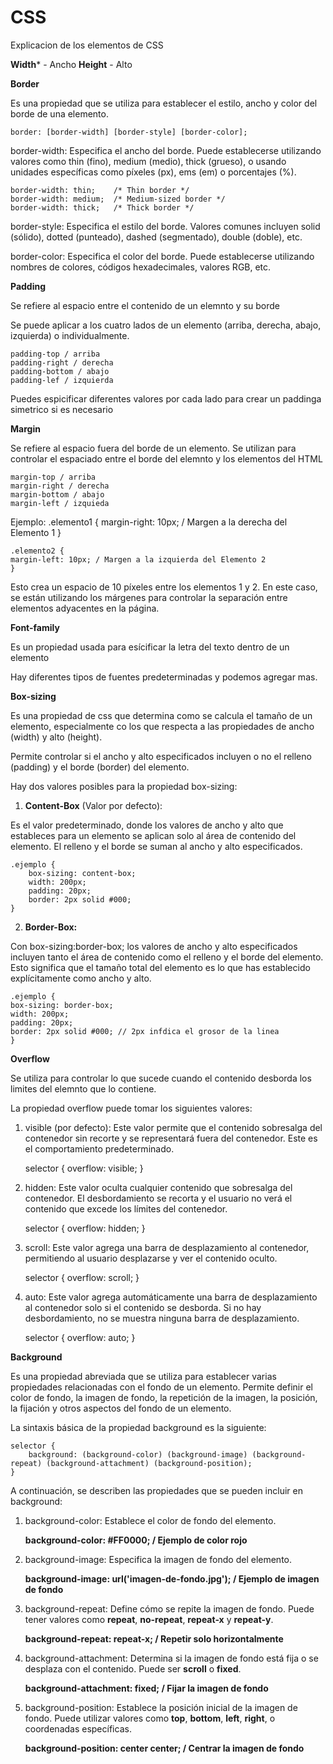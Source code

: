 
# CSS

Explicacion de los elementos de CSS

**Width*** - Ancho
**Height** - Alto


**Border**

Es una propiedad que se utiliza para establecer el estilo, ancho y color del borde de una elemento.  

    border: [border-width] [border-style] [border-color];

border-width: Especifica el ancho del borde. Puede establecerse utilizando valores como thin (fino), medium (medio), thick (grueso), o usando unidades específicas como píxeles (px), ems (em) o porcentajes (%).

    border-width: thin;    /* Thin border */
    border-width: medium;  /* Medium-sized border */
    border-width: thick;   /* Thick border */

border-style: Especifica el estilo del borde. Valores comunes incluyen solid (sólido), dotted (punteado), dashed (segmentado), double (doble), etc.


border-color: Especifica el color del borde. Puede establecerse utilizando nombres de colores, códigos hexadecimales, valores RGB, etc.



**Padding**

Se refiere al espacio entre el contenido de un elemnto y su borde 

Se puede aplicar a los cuatro lados de un elemento (arriba, derecha, abajo, izquierda) o individualmente.

    padding-top / arriba
    padding-right / derecha 
    padding-bottom / abajo
    padding-lef / izquierda
Puedes espicificar diferentes valores por cada lado para crear un paddinga simetrico si es necesario



**Margin**

Se refiere al espacio fuera del borde de un elemento. Se utilizan para controlar el espaciado entre el borde del elemnto y los elementos del HTML

    margin-top / arriba
    margin-right / derecha 
    margin-bottom / abajo
    margin-left / izquieda

Ejemplo:
    .elemento1 {
    margin-right: 10px; / Margen a la derecha del Elemento 1 
    }

    .elemento2 {
    margin-left: 10px; / Margen a la izquierda del Elemento 2 
    }
Esto crea un espacio de 10 píxeles entre los elementos 1 y 2. En este caso, se están utilizando los márgenes para controlar la separación entre elementos adyacentes en la página.



**Font-family**

Es un propiedad usada para esícificar la letra del texto dentro de un elemento

Hay diferentes tipos de fuentes predeterminadas y podemos agregar mas.



**Box-sizing**

Es una propiedad de css que determina como se calcula el tamaño de un elemento, especialmente  co los que respecta a las propiedades de ancho (width) y alto (height).

Permite controlar si el ancho y alto especificados incluyen o no el relleno (padding) y el borde (border) del elemento.

Hay dos valores posibles para la propiedad box-sizing:

1. **Content-Box** (Valor por defecto):

Es el valor predeterminado, donde los valores de ancho y alto que estableces para un elemento se aplican solo al área de contenido del elemento. El relleno y el borde se suman al ancho y alto especificados.

    .ejemplo {
        box-sizing: content-box;
        width: 200px;
        padding: 20px;
        border: 2px solid #000;
    }

2. **Border-Box:**

Con box-sizing:border-box; los valores de ancho y alto especificados incluyen tanto el área de contenido como el relleno y el borde del elemento. Esto significa que el tamaño total del elemento es lo que has establecido explícitamente como ancho y alto.

    .ejemplo {
    box-sizing: border-box;
    width: 200px;
    padding: 20px;
    border: 2px solid #000; // 2px infdica el grosor de la linea
    }



**Overflow**

Se utiliza para controlar lo que sucede cuando el contenido desborda los limites del elemnto que lo contiene. 

La propiedad overflow puede tomar los siguientes valores:

1. visible (por defecto): Este valor permite que el contenido sobresalga del contenedor sin recorte y se representará fuera del contenedor. Este es el comportamiento predeterminado.

    selector {
    overflow: visible;
    }


2. hidden: Este valor oculta cualquier contenido que sobresalga del contenedor. El desbordamiento se recorta y el usuario no verá el contenido que excede los límites del contenedor.

    selector {
    overflow: hidden;
    }

3. scroll: Este valor agrega una barra de desplazamiento al contenedor, permitiendo al usuario desplazarse y ver el contenido oculto.

    selector {
    overflow: scroll;
    }

4. auto: Este valor agrega automáticamente una barra de desplazamiento al contenedor solo si el contenido se desborda. Si no hay desbordamiento, no se muestra ninguna barra de desplazamiento.

    selector {
    overflow: auto;
    }



**Background**

Es una propiedad abreviada que se utiliza para establecer varias propiedades relacionadas con el fondo de un elemento. Permite definir el color de fondo, la imagen de fondo, la repetición de la imagen, la posición, la fijación y otros aspectos del fondo de un elemento.

La sintaxis básica de la propiedad background es la siguiente:

    selector {
        background: (background-color) (background-image) (background-repeat) (background-attachment) (background-position);
    }


A continuación, se describen las propiedades que se pueden incluir en background:

1. background-color: Establece el color de fondo del elemento.

    **background-color: #FF0000; / Ejemplo de color rojo**

2. background-image: Especifica la imagen de fondo del elemento.

    **background-image: url('imagen-de-fondo.jpg'); / Ejemplo de imagen de fondo**

3. background-repeat: Define cómo se repite la imagen de fondo. Puede tener valores como **repeat**, **no-repeat**, **repeat-x** y **repeat-y**.

    **background-repeat: repeat-x; / Repetir solo horizontalmente**

4. background-attachment: Determina si la imagen de fondo está fija o se desplaza con el contenido. Puede ser **scroll** o **fixed**.

    **background-attachment: fixed; / Fijar la imagen de fondo**

5. background-position: Establece la posición inicial de la imagen de fondo. Puede utilizar valores como **top**, **bottom**, **left**, **right**, o coordenadas específicas.

    **background-position: center center; / Centrar la imagen de fondo**

















